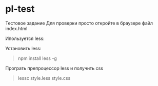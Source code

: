 # pl-test
Тестовое задание
Для проверки просто откройте в браузере файл index.html

Ипользуется less: 

Установить less:
> npm install less -g

Програть препроцессор less и получить css
> lessc style.less style.css

